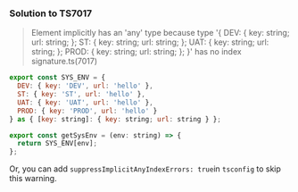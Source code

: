 ### Solution to TS7017

> Element implicitly has an 'any' type because type '{ DEV: { key: string; url: string; }; ST: { key: string; url: string; }; UAT: { key: string; url: string; }; PROD: { key: string; url: string; }; }' has no index signature.ts(7017)

```js
export const SYS_ENV = {
  DEV: { key: 'DEV', url: 'hello' },
  ST: { key: 'ST', url: 'hello' },
  UAT: { key: 'UAT', url: 'hello' },
  PROD: { key: 'PROD', url: 'hello' }
} as { [key: string]: { key: string; url: string } };

export const getSysEnv = (env: string) => {
  return SYS_ENV[env];
};
```

Or, you can add `suppressImplicitAnyIndexErrors: true`in `tsconfig` to skip this warning.
